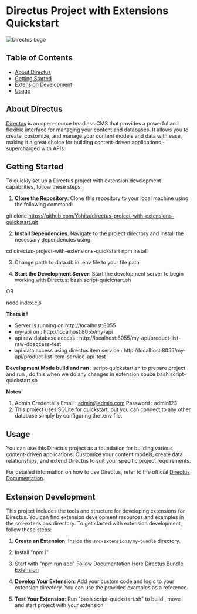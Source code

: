 # Directus Project with Extensions Quickstart

![Directus Logo](https://directus.io/_nuxt/logo-dark.8a22a14a.svg) 

## Table of Contents

- [About Directus](#about-directus)
- [Getting Started](#getting-started)
- [Extension Development](#extension-development)
- [Usage](#usage)

## About Directus

[Directus](https://directus.io/) is an open-source headless CMS that provides a powerful and flexible interface for managing your content and databases. It allows you to create, customize, and manage your content models and data with ease, making it a great choice for building content-driven applications - supercharged with APIs.


## Getting Started

To quickly set up a Directus project with extension development capabilities, follow these steps:

1. **Clone the Repository**: Clone this repository to your local machine using the following command:
   
git clone https://github.com/Yohita/directus-project-with-extensions-quickstart.git

2. **Install Dependencies**: Navigate to the project directory and install the necessary dependencies using:

cd directus-project-with-extensions-quickstart
npm install

3. Change patth to data.db in .env file to your file path

3. **Start the Development Server**: Start the development server to begin working with Directus:
bash script-quickstart.sh

OR

node index.cjs

**Thats it !**
- Server is running on http://localhost:8055
- my-api on :  http://localhost:8055/my-api
- api raw database access : http://localhost:8055/my-api/product-list-raw-dbaccess-test
- api data access using directus item service : http://localhost:8055/my-api/product-list-item-service-api-test


**Development Mode build and run** : script-quickstart.sh to prepare project and run , do this when we do any changes in extension souce
bash script-quickstart.sh

**Notes**
1. Admin Credentails
   Email : admin@admin.com
   Password : admin123
2. This project uses SQLite for quickstart, but you can connect to any other database simply by configuring the .env file.



## Usage

You can use this Directus project as a foundation for building various content-driven applications. Customize your content models, create data relationships, and extend Directus to suit your specific project requirements.


For detailed information on how to use Directus, refer to the official [Directus Documentation](https://docs.directus.io/).

## Extension Development

This project includes the tools and structure for developing extensions for Directus. You can find extension development resources and examples in the src-extensions directory. To get started with extension development, follow these steps:

1. **Create an Extension**: Inside the `src-extensions/my-bundle` directory.
  1. Install "npm i" 
  2. Start with "npm run add"
    Follow Documentation Here [Directus Bundle Extension](https://docs.directus.io/extensions/bundles.html)

4. **Develop Your Extension**: Add your custom code and logic to your extension directory. You can use the provided examples as a reference.

5. **Test Your Extension**: 
   Run "bash script-quickstart.sh" to build , move and start project with your extension
